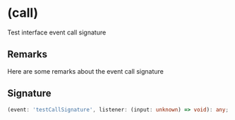 
# (call)

Test interface event call signature

## Remarks

Here are some remarks about the event call signature

## Signature

```typescript
(event: 'testCallSignature', listener: (input: unknown) => void): any;
```

